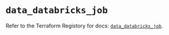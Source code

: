 # `data_databricks_job`

Refer to the Terraform Registory for docs: [`data_databricks_job`](https://registry.terraform.io/providers/databricks/databricks/1.15.0/docs/data-sources/job).
